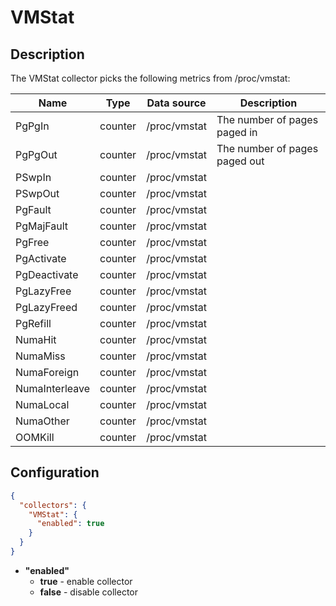 # VMStat
## Description
The VMStat collector picks the following metrics from /proc/vmstat:

| Name           | Type    | Data source  | Description                   |
|----------------|---------|--------------|-------------------------------|
| PgPgIn         | counter | /proc/vmstat | The number of pages paged in  |
| PgPgOut        | counter | /proc/vmstat | The number of pages paged out |
| PSwpIn         | counter | /proc/vmstat |                               |
| PSwpOut        | counter | /proc/vmstat |                               |
| PgFault        | counter | /proc/vmstat |                               |
| PgMajFault     | counter | /proc/vmstat |                               |
| PgFree         | counter | /proc/vmstat |                               |
| PgActivate     | counter | /proc/vmstat |                               |
| PgDeactivate   | counter | /proc/vmstat |                               |
| PgLazyFree     | counter | /proc/vmstat |                               |
| PgLazyFreed    | counter | /proc/vmstat |                               |
| PgRefill       | counter | /proc/vmstat |                               |
| NumaHit        | counter | /proc/vmstat |                               |
| NumaMiss       | counter | /proc/vmstat |                               |
| NumaForeign    | counter | /proc/vmstat |                               |
| NumaInterleave | counter | /proc/vmstat |                               |
| NumaLocal      | counter | /proc/vmstat |                               |
| NumaOther      | counter | /proc/vmstat |                               |
| OOMKill        | counter | /proc/vmstat |                               |

## Configuration
```json
{
  "collectors": {
    "VMStat": {
      "enabled": true
    }
  }
}
```
* **"enabled"**
    * **true** - enable collector
    * **false** - disable collector